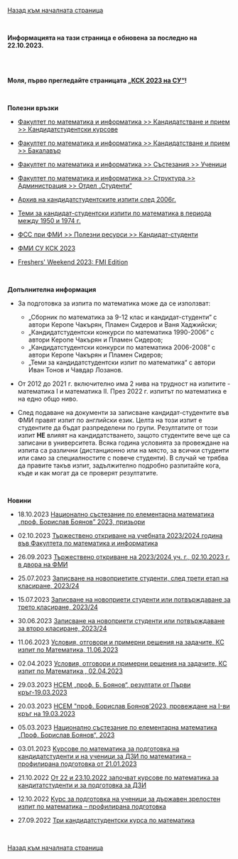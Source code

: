 [Назад към началната страница](https://ksk-su.github.io)

<br>

**Информацията на тази страница е обновена за последно на 22.10.2023.**

<br><br>

**Моля, първо прегледайте страницата [„КСК 2023 на СУ“](https://ksk-su.github.io/arhiv/ksk-su-2023)!**

<br>

**Полезни връзки**

- [Факултет по математика и информатика >> Кандидатстване и прием >> Кандидатстудентски курсове](https://fmi.uni-sofia.bg/node/7117)

- [Факултет по математика и информатика >> Кандидатстване и прием >> Бакалавър](https://fmi.uni-sofia.bg/node/6374)

- [Факултет по математика и информатика >> Състезания >> Ученици](https://fmi.uni-sofia.bg/node/9475)

- [Факултет по математика и информатика >> Структура >> Администрация >> Отдел „Студенти“](https://fmi.uni-sofia.bg/node/2079)

- [Архив на кандидатстудентските изпити след 2006г.](https://mega.nz/folder/2I41TLYZ#nP5tbyMcFi4Xofs6XufZug)

- [Теми за кандидат-студентски изпити по математика в периода между 1950 и 1974 г.](https://cphpvb.net/?p=12534)

- [ФСС при ФМИ >> Полезни ресурси >> Кандидат-студенти](https://fss.fmi.uni-sofia.bg/?p=9453)

- [ФМИ СУ КСК 2023](https://www.facebook.com/groups/990172809030320)

- [Freshers' Weekend 2023: FMI Edition](https://www.facebook.com/events/999710547827430)

<br>

**Допълнителна информация**

- За подготовка за изпита по математика може да се използват:
  - „Сборник по математика за 9-12 клас и кандидат-студенти“ с автори Керопе Чакърян, Пламен Сидеров и Ваня Хаджийски;
  - „Кандидатстудентски конкурси по математика 1990-2006“ с автори Керопе Чакърян и Пламен Сидеров;
  - „Кандидатстудентски конкурси по математика 2006-2008“ с автори Керопе Чакърян и Пламен Сидеров;
  - „Теми за кандидатстудентски изпит по математика“ с автори Иван Тонов и Чавдар Лозанов.

- От 2012 до 2021 г. включително има 2 нива на трудност на изпитите - математика I и математика II. През 2022 г. изпитът по математика е на едно общо ниво.

- След подаване на документи за записване кандидат-студентите във ФМИ правят изпит по английски език. Целта на този изпит е студентите да бъдат разпределени по групи. Резултатите от този изпит **НЕ** влияят на кандидатстването, защото студентите вече ще са записани в университета. Всяка година условията за провеждане на изпита са различни \(дистанционно или на място, за всички студенти или само за специалностите с повече студенти\). В случай че трябва да правите такъв изпит, задължително подробно разпитайте кога, къде и как могат да се проверят резултатите.

<br>

**Новини**

- 18.10.2023 [Национално състезание по елементарна математика „проф. Борислав Боянов” 2023, призьори](https://fmi.uni-sofia.bg/node/9777)

- 02.10.2023 [Тържествено откриване на учебната 2023/2024 година във Факултета по математика и информатика](https://fmi.uni-sofia.bg/node/9767)

- 26.09.2023 [Тържествено откриване на 2023/2024 уч. г., 02.10.2023 г. в двора на ФМИ](https://fmi.uni-sofia.bg/node/9736)

- 25.07.2023 [Записване на новоприетите студенти, след трети етап на класиране, 2023/24](https://fmi.uni-sofia.bg/node/9703)

- 15.07.2023 [Записване на новоприети студенти или потвърждаване за трето класиране, 2023/24](https://fmi.uni-sofia.bg/node/9690)

- 30.06.2023 [Записване на новоприети студенти или потвърждаване за второ класиране, 2023/24](https://fmi.uni-sofia.bg/node/9675)

- 11.06.2023 [Условия, отговори и примерни решения на задачите, КС изпит по Математика, 11.06.2023](https://fmi.uni-sofia.bg/node/9650)

- 02.04.2023 [Условия, отговори и примерни решения на задачите, КС изпит по Математика , 02.04.2023](https://fmi.uni-sofia.bg/node/9616)

- 29.03.2023 [НСЕМ „проф. Б. Боянов“, резултати от Първи кръг-19.03.2023](https://fmi.uni-sofia.bg/node/9605)

- 20.03.2023 [НСЕМ "проф. Борислав Боянов'2023, провеждане на I-ви кръг на 19.03.2023](https://fmi.uni-sofia.bg/node/9592)

- 05.03.2023 [Национално състезание по елементарна математика „Проф. Борислав Боянов“, 2023](https://fmi.uni-sofia.bg/node/9578)

- 03.01.2023 [Kурсове по математика за подготовка на кандидатстуденти и на ученици за ДЗИ по математика – профилирана подготовка от 21.01.2023](https://fmi.uni-sofia.bg/node/9513)

- 21.10.2022 [От 22 и 23.10.2022 започват курсове по математика за кандитатстуденти и за подготовка за ДЗИ](https://fmi.uni-sofia.bg/node/9480)

- 12.10.2022 [Kурс за подготовка на ученици за държавен зрелостен изпит по математика – профилирана подготовка](https://fmi.uni-sofia.bg/node/9459)

- 27.09.2022 [Три кандидатстудентски курса по математика](https://fmi.uni-sofia.bg/node/9434)

<br>

[Назад към началната страница](https://ksk-su.github.io)
